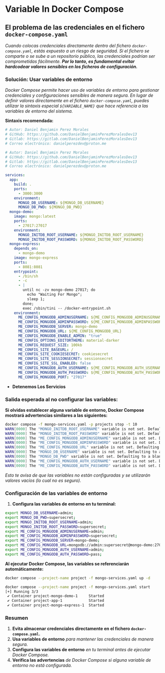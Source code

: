 <!-- Autor: Daniel Benjamin Perez Morales -->
<!-- GitHub: https://github.com/DanielBenjaminPerezMoralesDev13 -->
<!-- Gitlab: https://gitlab.com/DanielBenjaminPerezMoralesDev13 -->
<!-- Correo electrónico: danielperezdev@proton.me -->

# **Variable In Docker Compose**

## **El problema de las credenciales en el fichero `docker-compose.yaml`**

*Cuando colocas credenciales directamente dentro del fichero `docker-compose.yaml`, estás expuesto a un riesgo de seguridad. Si el fichero se comparte o se sube a un repositorio público, las credenciales podrían ser comprometidas fácilmente. **Por lo tanto, es fundamental evitar hardcodear valores sensibles en los ficheros de configuración.***

### **Solución: Usar variables de entorno**

*Docker Compose permite hacer uso de variables de entorno para gestionar credenciales y configuraciones sensibles de manera segura. En lugar de definir valores directamente en el fichero `docker-compose.yaml`, puedes utilizar la sintaxis especial `${VARIABLE_NAME}` que hace referencia a las variables de entorno del sistema.*

**Sintaxis recomendada:**

```yaml
# Autor: Daniel Benjamin Perez Morales
# GitHub: https://github.com/DanielBenjaminPerezMoralesDev13
# Gitlab: https://gitlab.com/DanielBenjaminPerezMoralesDev13
# Correo electrónico: danielperezdev@proton.me

# Autor: Daniel Benjamin Perez Morales
# GitHub: https://github.com/DanielBenjaminPerezMoralesDev13
# Gitlab: https://gitlab.com/DanielBenjaminPerezMoralesDev13
# Correo electrónico: danielperezdev@proton.me

services:
  app:
    build: .
    ports:
      - 3000:3000
    environment:
      MONGO_DB_USERNAME: ${MONGO_DB_USERNAME}
      MONGO_DB_PWD: ${MONGO_DB_PWD}
  mongo-demo:
    image: mongo:latest
    ports:
      - 27017:27017
    environment:
      MONGO_INITDB_ROOT_USERNAME: ${MONGO_INITDB_ROOT_USERNAME}
      MONGO_INITDB_ROOT_PASSWORD: ${MONGO_INITDB_ROOT_PASSWORD}
  mongo-express:
    depends_on:
      - mongo-demo
    image: mongo-express
    ports:
      - 8081:8081
    entrypoint:
      - /bin/sh
      - -c
      - |
        until nc -zv mongo-demo 27017; do
          echo "Waiting For Mongo";
          sleep 1;
        done;
        exec /sbin/tini -- /docker-entrypoint.sh
    environment:
      ME_CONFIG_MONGODB_ADMINUSERNAME: ${ME_CONFIG_MONGODB_ADMINUSERNAME}
      ME_CONFIG_MONGODB_ADMINPASSWORD: ${ME_CONFIG_MONGODB_ADMINPASSWORD}
      ME_CONFIG_MONGODB_SERVER: mongo-demo
      ME_CONFIG_MONGODB_URL: ${ME_CONFIG_MONGODB_URL}
      ME_CONFIG_MONGODB_ENABLE_ADMIN: "true"
      ME_CONFIG_OPTIONS_EDITORTHEME: material-darker
      ME_CONFIG_REQUEST_SIZE: 100kb
      ME_CONFIG_SITE_BASEURL: /
      ME_CONFIG_SITE_COOKIESECRET: cookiesecret
      ME_CONFIG_SITE_SESSIONSECRET: sessionsecret
      ME_CONFIG_SITE_SSL_ENABLED: false
      ME_CONFIG_MONGODB_AUTH_USERNAME: ${ME_CONFIG_MONGODB_AUTH_USERNAME}
      ME_CONFIG_MONGODB_AUTH_PASSWORD: ${ME_CONFIG_MONGODB_AUTH_PASSWORD}
      ME_CONFIG_MONGODB_PORT: "27017"
```

- **Detenemos Los Servicios**

### **Salida esperada al no configurar las variables:**

**Si olvidas establecer alguna variable de entorno, Docker Compose mostrará advertencias similares a las siguientes:**

```bash
docker compose -f mongo-services.yaml -p projects stop -t 10
WARN[0000] The "MONGO_INITDB_ROOT_USERNAME" variable is not set. Defaulting to a blank string.
WARN[0000] The "MONGO_INITDB_ROOT_PASSWORD" variable is not set. Defaulting to a blank string.
WARN[0000] The "ME_CONFIG_MONGODB_ADMINUSERNAME" variable is not set. Defaulting to a blank string.
WARN[0000] The "ME_CONFIG_MONGODB_ADMINPASSWORD" variable is not set. Defaulting to a blank string.
WARN[0000] The "ME_CONFIG_MONGODB_URL" variable is not set. Defaulting to a blank string.
WARN[0000] The "MONGO_DB_USERNAME" variable is not set. Defaulting to a blank string.
WARN[0000] The "MONGO_DB_PWD" variable is not set. Defaulting to a blank string.
WARN[0000] The "ME_CONFIG_MONGODB_AUTH_USERNAME" variable is not set. Defaulting to a blank string.
WARN[0000] The "ME_CONFIG_MONGODB_AUTH_PASSWORD" variable is not set. Defaulting to a blank string.
```

*Esto te avisa de que las variables no están configuradas y se utilizarán valores vacíos (lo cual no es seguro).*

### **Configuración de las variables de entorno**

1. **Configura las variables de entorno en tu terminal:**

```bash
export MONGO_DB_USERNAME=admin;
export MONGO_DB_PWD=supersecret;
export MONGO_INITDB_ROOT_USERNAME=admin;
export MONGO_INITDB_ROOT_PASSWORD=supersecret;
export ME_CONFIG_MONGODB_ADMINUSERNAME=admin;
export ME_CONFIG_MONGODB_ADMINPASSWORD=supersecret;
export ME_CONFIG_MONGODB_SERVER=mongo-demo;
export ME_CONFIG_MONGODB_URL=mongodb://admin:supersecret@mongo-demo:27017/;
export ME_CONFIG_MONGODB_AUTH_USERNAME=admin;
export ME_CONFIG_MONGODB_AUTH_PASSWORD=pass;
```

**Al ejecutar Docker Compose, las variables se referenciarán automáticamente:**

```bash
docker compose --project-name project -f mongo-services.yaml up -d
```

```bash
docker compose --project-name project -f mongo-services.yaml start
[+] Running 3/3
 ✔ Container project-mongo-demo-1     Started                                                                                    0.5s
 ✔ Container project-app-1            Started                                                                                    0.5s
 ✔ Container project-mongo-express-1  Started                                                                                    0.4s
```

### **Resumen**

1. **Evita almacenar credenciales directamente en el fichero `docker-compose.yaml`.**
2. **Usa variables de entorno** *para mantener las credenciales de manera segura.*
3. **Configura las variables de entorno** *en tu terminal antes de ejecutar Docker Compose.*
4. **Verifica las advertencias** *de Docker Compose si alguna variable de entorno no está configurada.*

